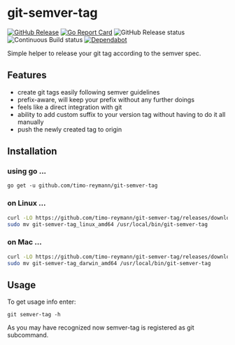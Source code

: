 git-semver-tag
===
[![GitHub Release](https://img.shields.io/github/v/release/timo-reymann/git-semver-tag.svg?label=version)](https://github.com/timo-reymann/git-semver-tag/releases)
[![Go Report Card](https://goreportcard.com/badge/github.com/timo-reymann/git-semver-tag)](https://goreportcard.com/report/github.com/timo-reymann/git-semver-tag)
![GitHub Release status](https://github.com/timo-reymann/git-semver-tag/workflows/GitHub%20Release/badge.svg)
![Continuous Build status](https://github.com/timo-reymann/git-semver-tag/workflows/Continous%20Build/badge.svg)
[![Dependabot](https://badgen.net/badge/Dependabot/enabled/green?icon=dependabot)](https://dependabot.com/)

Simple helper to release your git tag according to the semver spec.

## Features

- create git tags easily following semver guidelines
- prefix-aware, will keep your prefix without any further doings
- feels like a direct integration with git
- ability to add custom suffix to your version tag without having to do it all manually
- push the newly created tag to origin

## Installation

### using go ...

``go get -u github.com/timo-reymann/git-semver-tag``

### on Linux ...

```bash
curl -LO https://github.com/timo-reymann/git-semver-tag/releases/download/$(curl -Lso /dev/null -w %{url_effective} https://github.com/timo-reymann/git-semver-tag/releases/latest | grep -o '[^/]*$')/git-semver-tag_linux_amd64 && chmod +x git-semver-tag_linux_amd64
sudo mv git-semver-tag_linux_amd64 /usr/local/bin/git-semver-tag
```

### on Mac ...

```bash
curl -LO https://github.com/timo-reymann/git-semver-tag/releases/download/$(curl -Lso /dev/null -w %{url_effective} https://github.com/timo-reymann/git-semver-tag/releases/latest | grep -o '[^/]*$')/git-semver-tag_darwin_amd64 && chmod +x git-semver-tag_darwin_amd64
sudo mv git-semver-tag_darwin_amd64 /usr/local/bin/git-semver-tag
```

## Usage

To get usage info enter:

`git semver-tag -h`

As you may have recognized now semver-tag is registered as git subcommand. 
